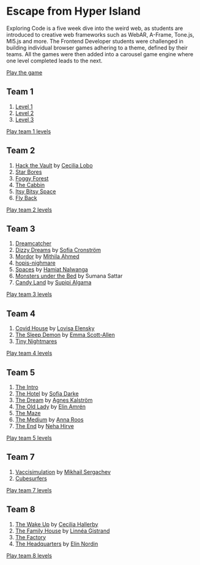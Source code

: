 # Escape from Hyper Island

Exploring Code is a five week dive into the weird web, as students are introduced to creative web frameworks such as WebAR, A-Frame, Tone.js, Ml5.js and more. The Frontend Developer students were challenged in building individual browser games adhering to a theme, defined by their teams. All the games were then added into a carousel game engine where one level completed leads to the next.

[Play the game](https://escapefromhyperisland.github.io/game/)

## Team 1

1. [Level 1](https://escapefromhyperisland.github.io/adobe-world/level-1)
2. [Level 2](https://escape-from-hi.herokuapp.com/)
3. [Level 3](https://matildabjorken.github.io/level3/)

[Play team 1 levels](https://escapefromhyperisland.github.io/game/?world=1)

## Team 2

1. [Hack the Vault](https://escapefromhyperisland.github.io/world2-level1/) by [Cecilia Lobo](https://www.linkedin.com/in/cecilialobo/)
2. [Star Bores](https://adam-space-game.netlify.app)
3. [Foggy Forest](https://escapefromhyperisland.github.io/world2-level3/)
4. [The Cabbin](https://escapefromhyperisland.github.io/world2-level4/level-4/)
5. [Itsy Bitsy Space](https://escapefromhyperisland.github.io/world-2/level-5/)
6. [Fly Back](https://hi-22.herokuapp.com/)

[Play team 2 levels](https://escapefromhyperisland.github.io/game/?world=2)

## Team 3

1. [Dreamcatcher](https://escapefromhyperisland.github.io/world-3/)
2. [Dizzy Dreams](https://escapefromhyperisland.github.io/dizzy-dream/) by [Sofia Cronström](https://www.linkedin.com/in/sofia-cronstr%C3%B6m-080a4998/)
3. [Mordor](https://escapefromhyperisland.github.io/Mordor/) by [Mithila Ahmed](https://www.linkedin.com/in/mithila-ahmed-aa562353/)
4. [hopis-nighmare](https://hyperhopi.github.io/hopis-nightmare/)
5. [Spaces](https://escapefromhyperisland.github.io/spaces/) by [Hamiat Nalwanga](https://www.linkedin.com/in/hamiat-nalwanga-b5a93bb1/)
6. [Monsters under the Bed](https://escapefromhyperisland.github.io/A-frame-project/) by Sumana Sattar
7. [Candy Land](https://escapefromhyperisland.github.io/candy-world/) by [Supipi Algama](https://www.linkedin.com/in/supipis/)

[Play team 3 levels](https://escapefromhyperisland.github.io/game/?world=3)

## Team 4

1. [Covid House](https://escapefromhyperisland.github.io/world-4/level-1/) by [Lovisa Elensky](https://clever-ride-30d95b.netlify.app/)
2. [The Sleep Demon](https://emmy-codes.github.io/puzzle-game/) by [Emma Scott-Allen](https://www.linkedin.com/in/emma-scott-allen-86b7a6140/)
3. [Tiny Nightmares](https://aleksandraastaroth.github.io/tiny-nightmares/)
 
[Play team 4 levels](https://escapefromhyperisland.github.io/game/?world=4)

## Team 5

1. [The Intro](https://escapefromhyperisland.github.io/pleasantville/level-0)
2. [The Hotel](https://escapefromhyperisland.github.io/pleasantville/level-1) by [Sofia Darke](https://github.com/sofiadarkeweb)
3. [The Dream](https://escapefromhyperisland.github.io/pleasantville/level-2) by [Agnes Kalström](https://www.agneskalstrom.com/)
4. [The Old Lady](https://escapefromhyperisland.github.io/pleasantville/level-3) by [Elin Amrén](https://github.com/elinamren)
5. [The Maze](https://escapefromhyperisland.github.io/pleasantville/level-4)
6. [The Medium](https://escapefromhyperisland.github.io/pleasantville/level-5) by [Anna Roos](https://github.com/AnnaRoos)
7. [The End](https://escapefromhyperisland.github.io/pleasantville/level-6) by [Neha Hirve](https://nehahirve.github.io/)

[Play team 5 levels](https://escapefromhyperisland.github.io/game/?world=5)

## Team 7

1. [Vaccisimulation](https://escapefromhyperisland.github.io/escapeFromHI/) by [Mikhail Sergachev](https://github.com/Mishasergachev)
2. [Cubesurfers](https://escapefromhyperisland.github.io/Cubesurfers/)

[Play team 7 levels](https://escapefromhyperisland.github.io/game/?world=7)

## Team 8

1. [The Wake Up](https://escapefromhyperisland.github.io/world-8/cece/) by [Cecilia Hallerby](https://cecilia-hallerby.web.app/)
2. [The Family House](https://escapefromhyperisland.github.io/world8-level2/) by [Linnéa Gistrand](https://linneagistrand.com/)
3. [The Factory](https://escapefromhyperisland.github.io/world-8/malin/)
4. [The Headquarters](https://escapefromhyperisland.github.io/world-8/elin/) by [Elin Nordin](https://elinnordin.com/)

[Play team 8 levels](https://escapefromhyperisland.github.io/game/?world=8)
